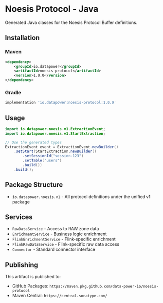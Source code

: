 # Noesis Protocol - Java

Generated Java classes for the Noesis Protocol Buffer definitions.

## Installation

### Maven

```xml
<dependency>
    <groupId>io.datapower</groupId>
    <artifactId>noesis-protocol</artifactId>
    <version>1.0.0</version>
</dependency>
```

### Gradle

```gradle
implementation 'io.datapower:noesis-protocol:1.0.0'
```

## Usage

```java
import io.datapower.noesis.v1.ExtractionEvent;
import io.datapower.noesis.v1.StartExtraction;

// Use the generated types
ExtractionEvent event = ExtractionEvent.newBuilder()
    .setStart(StartExtraction.newBuilder()
        .setSessionId("session-123")
        .setTable("users")
        .build())
    .build();
```

## Package Structure

- `io.datapower.noesis.v1` - All protocol definitions under the unified v1 package

## Services

- `RawDataService` - Access to RAW zone data
- `EnrichmentService` - Business logic enrichment
- `FlinkEnrichmentService` - Flink-specific enrichment
- `FlinkRawDataService` - Flink-specific raw data access
- `Connector` - Standard connector interface

## Publishing

This artifact is published to:
- GitHub Packages: `https://maven.pkg.github.com/data-power-io/noesis-protocol`
- Maven Central: `https://central.sonatype.com/`